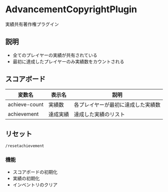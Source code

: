 # AdvancementCopyrightPlugin
実績共有著作権プラグイン

## 説明
- 全てのプレイヤーの実績が共有されている
- 最初に達成したプレイヤーのみ実績数をカウントされる

## スコアボード
|  変数名  |  表示名  | 説明 |
| ---- | ---- | ----|
|  achieve-count  |  実績数  | 各プレイヤーが最初に達成した実績数 |
| achievement | 達成実績 | 達成した実績のリスト |

## リセット
`/resetachievement`
### 機能
- スコアボードの初期化
- 実績の初期化
- インベントリのクリア
